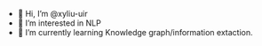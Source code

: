 - 👋 Hi, I’m @xyliu-uir
- 👀 I’m interested in NLP
- 🌱 I’m currently learning Knowledge graph/information extaction.
<!---
xyliu-uir/xyliu-uir is a ✨ special ✨ repository because its `README.md` (this file) appears on your GitHub profile.
You can click the Preview link to take a look at your changes.
--->
